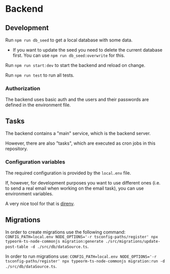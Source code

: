 # Backend

## Development

Run `npm run db_seed` to get a local database with some data.

- If you want to update the seed you need to delete the current database first.
  You can use `npm run db_seed:overwrite` for this.

Run `npm run start:dev` to start the backend and reload on change.

Run `npm run test` to run all tests.

### Authorization

The backend uses basic auth and the users and their passwords are defined in the environment file.

## Tasks

The backend contains a "main" service, which is the backend server.

However, there are also "tasks", which are executed as cron jobs in this repository.

### Configuration variables

The required configuration is provided by the `local.env` file.

If, however, for development purposes you want to use different ones (i.e. to send a real email when working on the email task), you can use environment variables.

A very nice tool for that is [direnv](https://direnv.net/).

## Migrations

In order to create migrations use the following command:
`CONFIG_PATH=local.env NODE_OPTIONS='-r tsconfig-paths/register' npx typeorm-ts-node-commonjs migration:generate ./src/migrations/update-post-table -d ./src/db/dataSource.ts`.

In order to run migrations use:
`CONFIG_PATH=local.env NODE_OPTIONS='-r tsconfig-paths/register' npx typeorm-ts-node-commonjs migration:run -d ./src/db/dataSource.ts`.
